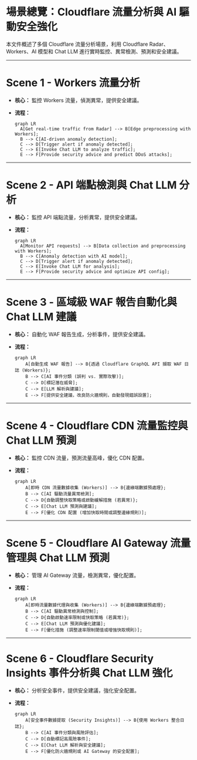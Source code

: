 # 場景總覽：Cloudflare 流量分析與 AI 驅動安全強化

本文件概述了多個 Cloudflare 流量分析場景，利用 Cloudflare Radar、Workers、AI 模型和 Chat LLM 進行實時監控、異常檢測、預測和安全建議。

---

# Scene 1 - Workers 流量分析

- **核心：** 監控 Workers 流量，偵測異常，提供安全建議。

- **流程：**

  ```mermaid
  graph LR
    A[Get real-time traffic from Radar] --> B[Edge preprocessing with Workers];
    B --> C[AI-driven anomaly detection];
    C --> D[Trigger alert if anomaly detected];
    C --> E[Invoke Chat LLM to analyze traffic];
    E --> F[Provide security advice and predict DDoS attacks];
  ```

---

# Scene 2 - API 端點檢測與 Chat LLM 分析

- **核心：** 監控 API 端點流量，分析異常，提供安全建議。

- **流程：**

  ```mermaid
  graph LR
    A[Monitor API requests] --> B[Data collection and preprocessing with Workers];
    B --> C[Anomaly detection with AI model];
    C --> D[Trigger alert if anomaly detected];
    C --> E[Invoke Chat LLM for analysis];
    E --> F[Provide security advice and optimize API config];
  ```

---

# Scene 3 - 區域級 WAF 報告自動化與 Chat LLM 建議

- **核心：** 自動化 WAF 報告生成，分析事件，提供安全建議。

- **流程：**

  ```mermaid
  graph LR
      A[自動生成 WAF 報告] --> B{透過 Cloudflare GraphQL API 擷取 WAF 日誌 (Workers)};
      B --> C[AI 事件分類 (誤判 vs. 實際攻擊)];
      C --> D[標記潛在威脅];
      C --> E[LLM 解析與建議];
      E --> F[提供安全建議，改良防火牆規則，自動發現錯誤設置];
  ```

---

# Scene 4 - Cloudflare CDN 流量監控與 Chat LLM 預測

- **核心：** 監控 CDN 流量，預測流量高峰，優化 CDN 配置。

- **流程：**

  ```mermaid
  graph LR
      A[即時 CDN 流量數據收集 (Workers)] --> B{邊緣端數據預處理};
      B --> C[AI 驅動流量異常檢測];
      C --> D{自動調整快取策略或啟動緩解措施 (若異常)};
      C --> E[Chat LLM 預測與建議];
      E --> F[優化 CDN 配置 (增加快取時間或調整邊緣規則)];
  ```

---

# Scene 5 - Cloudflare AI Gateway 流量管理與 Chat LLM 預測

- **核心：** 管理 AI Gateway 流量，檢測異常，優化配置。

- **流程：**

  ```mermaid
  graph LR
      A[即時流量數據代理與收集 (Workers)] --> B{邊緣端數據預處理};
      B --> C[AI 驅動異常檢測與控制];
      C --> D{自動啟動速率限制或快取策略 (若異常)};
      C --> E[Chat LLM 預測與優化建議];
      E --> F[優化措施 (調整速率限制閾值或增強快取規則)];
  ```

---

# Scene 6 - Cloudflare Security Insights 事件分析與 Chat LLM 強化

- **核心：** 分析安全事件，提供安全建議，強化安全配置。

- **流程：**

  ```mermaid
  graph LR
      A[安全事件數據提取 (Security Insights)] --> B{使用 Workers 整合日誌};
      B --> C[AI 事件分類與風險評估];
      C --> D[自動標記高風險事件];
      C --> E[Chat LLM 解析與安全建議];
      E --> F[優化防火牆規則或 AI Gateway 的安全配置];
  ```
